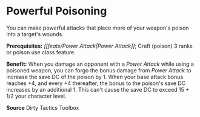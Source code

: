 ﻿---
cssclass: [feats]

---
# Powerful Poisoning

You can make powerful attacks that place more of your weapon's poison into a target's wounds.

**Prerequisites:** _[[feats/Power Attack|Power Attack]]_; Craft (poison) 3 ranks or poison use class feature.

**Benefit:** When you damage an opponent with a _Power Attack_ while using a poisoned weapon, you can forgo the bonus damage from _Power Attack_ to increase the save DC of the poison by 1. When your base attack bonus reaches +4, and every +4 thereafter, the bonus to the poison's save DC increases by an additional 1. This can't cause the save DC to exceed 15 + 1/2 your character level.

**Source** Dirty Tactics Toolbox